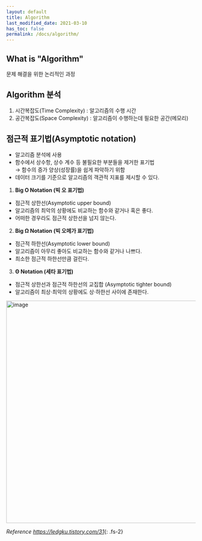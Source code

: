 ```yaml
---
layout: default
title: Algorithm
last_modified_date: 2021-03-10
has_toc: false
permalink: /docs/algorithm/
---
```

## What is "Algorithm"
문제 해결을 위한 논리적인 과정

## Algorithm 분석
1. 시간복잡도(Time Complexity) : 알고리즘의 수행 시간
2. 공간복잡도(Space Complexity) : 알고리즘이 수행하는데 필요한 공간(메모리)

## 점근적 표기법(Asymptotic notation)
- 알고리즘 분석에 사용
- 함수에서 상수항, 상수 계수 등 불필요한 부분들을 제거한 표기법<br>
  → 함수의 증가 양상(성장률)을 쉽게 파악하기 위함
- 데이터 크기를 기준으로 알고리즘의 객관적 지표를 제시할 수 있다.

1. **Big O Notation (빅 오 표기법)**
- 점근적 상한선(Asymptotic upper bound)
- 알고리즘의 최악의 상황에도 비교하는 함수와 같거나 혹은 좋다.
- 어떠한 경우라도 점근적 상한선을 넘지 않는다.

2. **Big Ω Notation (빅 오메가 표기법)**
- 점근적 하한선(Asymptotic lower bound)
- 알고리즘이 아무리 좋아도 비교하는 함수와 같거나 나쁘다.
- 최소한 점근적 하한선만큼 걸린다.

3. **Θ Notation (세타 표기법)**
- 점근적 상한선과 점근적 하한선의 교집합 (Asymptotic tighter bound)
- 알고리즘이 최상⋅최악의 상황에도 상⋅하한선 사이에 존재한다.


<img width="590" alt="image" src="https://user-images.githubusercontent.com/30143099/110595408-4fa7cb80-81c1-11eb-97d6-be2da41b221f.png">

*Reference <https://ledgku.tistory.com/31>*{: .fs-2}

